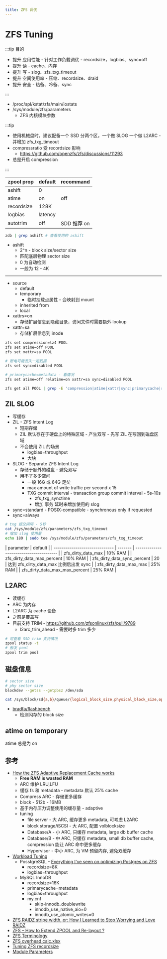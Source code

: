 ```yaml
---
title: ZFS 调优
---
```


# ZFS Tuning

:::tip 目的

- 提升 应用性能 - 针对工作负载调优 - recordsize，logbias、sync=off
- 提升 读 - cache、内存
- 提升 写 - slog、zfs_txg_timeout
- 提升 空间使用率 - 压缩、recordsize、draid
- 提升 安全 - 热备、冷备、sync

:::

- /proc/spl/kstat/zfs/main/iostats
- /sys/module/zfs/parameters
  - ZFS 内核模块参数

:::tip

- 使用机械盘时，建议配备一个 SSD 分两个区，一个做 SLOG 一个做 L2ARC - 并增加 zfs_txg_timeout
- compressratio 受 recordsize 影响
  - https://github.com/openzfs/zfs/discussions/11293
- 总是开启 compression

:::

| zpool prop | default | recommand   |
| ---------- | ------- | ----------- |
| ashift     | 0       |             |
| atime      | on      | off         |
| recordsize | 128K    |
| logbias    | latency |
| autotrim   | off     | SDD 推荐 on |

```bash
zdb | grep ashift # 查看使用的 ashift
```

- ashift
  - 2^n - block size/sector size
  - 匹配底层物理 sector size
  - 0 为自动检测
  - 一般为 12 - 4K

---

- source
  - default
  - temporary
    - 临时挂载点属性 - 会映射到 mount
  - inherited from
  - local
- xattrs=on
  - 存储扩展信息到隐藏目录，访问文件时需要额外 lookup
- xattr=sa
  - 存储扩展信息到 inode

```bash
zfs set compression=lz4 POOL
zfs set atime=off POOL
zfs set xattr=sa POOL

# 断电可能丢失一定数据
zfs set sync=disabled POOL

# primarycache=metadata - 看情况
zfs set atime=off relatime=on xattr=sa sync=disabled POOL

zfs get all POOL | grep -E 'compression|atime|xattr|sync|primarycache|recordsize'
```

## ZIL SLOG

- 写缓存
- ZIL - ZFS Intent Log
  - 短期存储
  - ZIL 默认存在于硬盘上的特殊区域 - 产生双写 - 先写 ZIL 在写回到磁盘区域
  - 不会使用 ZIL 的场景
    - logbias=throughput
    - 大块
- SLOG - Separate ZFS Intent Log
  - 存储于额外的磁盘 - 避免双写
  - 用不了多少空间
    - 一般 16G 或 64G 足矣
    - max amount of write traffic per second x 15
    - TXG commit interval - transaction group commit interval - 5s-10s
      - zfs_txg_synctime
      - 增加 事务 延时来增加使用的 slog
- sync=standard - POSIX-compatible - synchronous only if requested
- sync=always

```bash
# txg 提交间隔 - 5秒
cat /sys/module/zfs/parameters/zfs_txg_timeout
# 增加 slog 使用量
echo 180 | sudo tee /sys/module/zfs/parameters/zfs_txg_timeout
```

| parameter                      | default |
| ------------------------------ | ------- | --------------------------------------- |
| zfs_dirty_data_max             | 10% RAM |
| zfs_dirty_data_max_percent     | 10% RAM |
| zfs_dirty_data_sync_percent    | 20      | 达到 zfs_dirty_data_max 比例后出发 sync |
| zfs_dirty_data_max_max         | 25% RAM |
| zfs_dirty_data_max_max_percent | 25% RAM |

## L2ARC

- 读缓存
- ARC 为内存
- L2ARC 为 cache 设备
- 之前是覆盖写
- 目前支持 TRIM - https://github.com/zfsonlinux/zfs/pull/9789
  - l2arc_trim_ahead - 需要时多 trim 多少

```bash
# 可查看 SSD trim 支持情况
zpool status -t
# 触发 pool
zpool trim pool
```

## 磁盘信息

```bash
# sector size
# phy sector size
blockdev --getss --getpbsz /dev/sda

cat /sys/block/sd{a,b}/queue/{logical_block_size,physical_block_size,optimal_io_size}
```

- [bradfa/flashbench](https://github.com/bradfa/flashbench)
  - 检测闪存的 block size

## atime on temporary

atime 总是为 on

## 参考

- [How the ZFS Adaptive Replacement Cache works](https://www.youtube.com/watch?v=1Wo3i2gkAIk)
  - **Free RAM is wasted RAM**
  - ARC 维护 LRU,LFU
  - 缓存 fs 和 metadata - metadata 默认 25% cache
  - Compress ARC - 存储更多缓存
  - block - 512b - 16MB
  - 基于内存压力调整使用的缓存量 - adaptive
  - tuning
    - file server - 大 ARC, 缓存更多 metadata, 可考虑 L2ARC
    - block storage/iSCSI - 大 ARC, 配置 volblocksize
    - Database/A - 小 ARC, 只缓存 metadata, large db buffer cache
    - Database/B - 中 ARC, 只缓存 metadata, small db buffer cache, compression 能让 ARC 命中更多缓存
    - Hypervisor - 中小 ARC, 为 VM 预留内存, 避免双缓存
- [Workload Tuning](https://openzfs.github.io/openzfs-docs/Performance%20and%20Tuning/Workload%20Tuning.html)
  - PosstgreSQL - [Everything I've seen on optimizing Postgres on ZFS](https://vadosware.io/post/everything-ive-seen-on-optimizing-postgres-on-zfs-on-linux/)
    - recordsize=8K
    - logbias=throughput
  - MySQL InnoDB
    - recordsize=16K
    - primarycache=metadata
    - logbias=throughput
    - my.cnf
      - skip-innodb_doublewrite
      - innodb_use_native_aio=0
      - innodb_use_atomic_writes=0
- [ZFS RAIDZ stripe width, or: How I Learned to Stop Worrying and Love RAIDZ](https://www.delphix.com/blog/delphix-engineering/zfs-raidz-stripe-width-or-how-i-learned-stop-worrying-and-love-raidz)
- [ZFS – How to Extend ZPOOL and Re-layout ?](https://www.unixarena.com/2013/07/zfs-how-to-extend-zpool-and-re-layout.html)
- [ZFS Terminology](https://docs.oracle.com/cd/E23824_01/html/821-1448/ftyue.html)
- [ZFS overhead calc.xlsx](https://docs.google.com/spreadsheets/d/1pdu_X2tR4ztF6_HLtJ-Dc4ZcwUdt6fkCjpnXxAEFlyA)
- [Tuning ZFS recordsize](https://blogs.oracle.com/roch/tuning-zfs-recordsize)
- [Module Parameters](https://openzfs.github.io/openzfs-docs/Performance%20and%20Tuning/Module%20Parameters.html)
